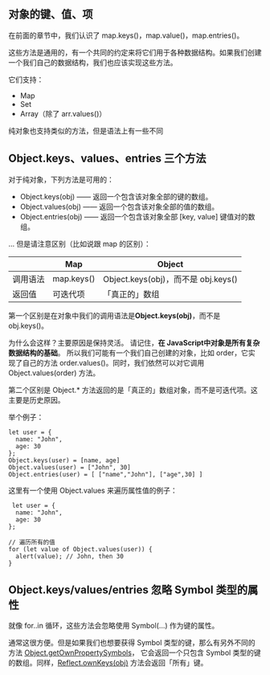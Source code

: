 ## 对象的键、值、项
在前面的章节中，我们认识了 map.keys()，map.value()，map.entries()。

这些方法是通用的，有一个共同的约定来将它们用于各种数据结构。如果我们创建一个我们自己的数据结构，我们也应该实现这些方法。

它们支持：
* Map
* Set
* Array（除了 arr.values()）

纯对象也支持类似的方法，但是语法上有一些不同

## Object.keys、values、entries 三个方法
对于纯对象，下列方法是可用的：

* Object.keys(obj) —— 返回一个包含该对象全部的键的数组。
* Object.values(obj) —— 返回一个包含该对象全部的值的数组。
* Object.entries(obj) —— 返回一个包含该对象全部 [key, value] 键值对的数组。

… 但是请注意区别（比如说跟 map 的区别）：

  &nbsp;| Map|Object
 ---|---|---
调用语法|map.keys()|Object.keys(obj)，而不是 obj.keys()
返回值|可迭代项|「真正的」数组

第一个区别是在对象中我们的调用语法是**Object.keys(obj)**，而不是 obj.keys()。

为什么会这样？主要原因是保持灵活。
请记住，**在 JavaScript中对象是所有复杂数据结构的基础**。
所以我们可能有一个我们自己创建的对象，比如 order，它实现了自己的方法 order.values()。同时，我们依然可以对它调用 Object.values(order) 方法。

第二个区别是 Object.* 方法返回的是「真正的」数组对象，而不是可迭代项。这主要是历史原因。

举个例子：
```
let user = {
  name: "John",
  age: 30
};
Object.keys(user) = [name, age]
Object.values(user) = ["John", 30]
Object.entries(user) = [ ["name","John"], ["age",30] ]
```
这里有一个使用 Object.values 来遍历属性值的例子：
```
 let user = {
  name: "John",
  age: 30
};

// 遍历所有的值
for (let value of Object.values(user)) {
  alert(value); // John, then 30
}
```
## Object.keys/values/entries 忽略 Symbol 类型的属性
就像 for..in 循环，这些方法会忽略使用 Symbol(...) 作为键的属性。

通常这很方便。但是如果我们也想要获得 Symbol 类型的键，那么有另外不同的方法 [Object.getOwnPropertySymbols](https://developer.mozilla.org/zh-CN/docs/Web/JavaScript/Reference/Global_Objects/Object/getOwnPropertySymbols)， 它会返回一个只包含 Symbol 类型的键的数组。同样，[Reflect.ownKeys(obj)](https://developer.mozilla.org/zh-CN/docs/Web/JavaScript/Reference/Global_Objects/Reflect/ownKeys) 方法会返回「所有」键。